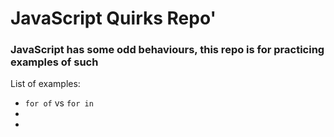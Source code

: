 # JavaScript Quirks Repo'
### JavaScript has some odd behaviours, this repo is for practicing examples of such

List of examples:

* ```for of``` vs ```for in```
* 
* 